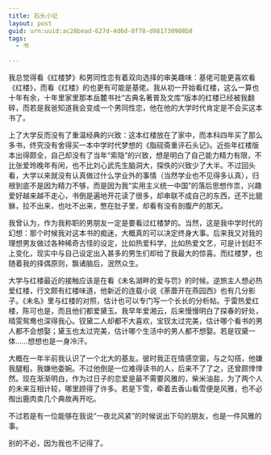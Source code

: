 ```yaml
---
title: 石头小记
layout: post
guid: urn:uuid:ac28bead-627d-4d6d-8f78-d981730908b8
tags:
  - 书
  
---
```


我总觉得看《红楼梦》和男同性恋有着双向选择的审美趣味：基佬可能更喜欢看《红楼》，而看《红楼》的也更有可能是基佬。我从初一开始看红楼，这么一算也十年有余，十年里家里那本岳麓书社“古典名著普及文库”版本的红楼已经被我翻碎，而若是我爸知道我会变成一个男同性恋，他在他的大学时代肯定是不会买这本书了。

上了大学反而没有了重温经典的兴致：这本红楼放在了家中，而本科四年买了那么多书，终究没有舍得买一本中学时代梦想的《脂砚斋重评石头记》。近些年红楼版本出得颇全，自己却没有了当年“索隐”的兴致，想是明白了自己能力精力有限，不比张爱玲晚年有闲，也不比刘心武先生脑洞大，探佚的兴致少了大半。不过回头看，大学以来就没有认真做过什么学业外的事情（当然学业也不见得多认真），归根到底不是因为精力不够，而是因为我“实用主义统一中国”的落后思想作祟，兴趣爱好越来越不走心，书倒是遍地开花读了很多，却串联不成自己的东西，还不比貔貅，拉不出来，也吐不出来，憋在肚子里，却看有没有剖腹产的那天。

我曾认为，作为我称职的男朋友一定是要看过红楼梦的。当然，这是我中学时代的幻想：那个时候我对这本书的痴迷，大概真的可以决定终身大事。后来我又对我的理想男友做过各种稀奇古怪的设定，比如热爱科学，比如热爱文艺，可是计划赶不上变化，现实中与自己设定出入甚多的男生们却给了我最大的惊喜。而红楼梦，也随着我的择偶原则，飘诸脑后，泯然众生。

大学与红楼最近的接触应该是在看《未名湖畔的爱与罚》的时候。逆旅主人想必热爱红楼，行文颇有红楼味道，他新近的连载小说《荼蘼开在燕园西》也有几分影子。《未名》里与红楼的对照，估计也可以专门写一个长长的分析帖。于雷热爱红楼，陈可也是，而且他们都爱黛玉。我早年爱湘云，后来慢慢明白了探春的好处，晴雯鸳鸯也深得我心。钗黛二人却都不大喜欢，宝钗太过完美，估计哪个看书的男人都不会想娶；黛玉也太过完美，估计哪个生活中的男人都不想娶。若是钗黛一体……想想也是一身冷汗。

大概在一年半前我认识了一个北大的基友。彼时我正在情感空窗，与之勾搭，他嫌我腿粗，我嫌他委婉。不过他倒是一位难得读书的人，后来不了了之，还曾颇悻悻然。现在渐渐明白，作为过日子的恋爱是最不需要风雅的，柴米油盐，为了两个人的未来互相计较，哪里顾得了许多。若是下雪，牵着去香山看雪便是风雅，也不必掏出鹿肉卖几个典故再开吃。

不过若是有一位能够在我说“一夜北风紧”的时候说出下句的朋友，也是一件风雅的事。

别的不必，因为我也不记得了。
